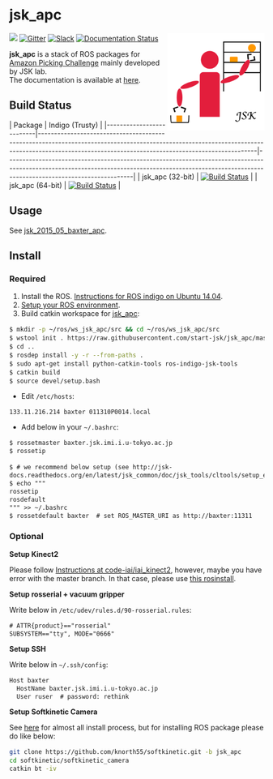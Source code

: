 jsk\_apc
=======

<img src="images/icon_white.png" align="right" width="192px" />

[![](https://travis-ci.org/start-jsk/jsk_apc.svg)](https://travis-ci.org/start-jsk/jsk_apc)
[![Gitter](https://badges.gitter.im/start-jsk/jsk_apc.svg)](https://gitter.im/start-jsk/jsk_apc?utm_source=badge&utm_medium=badge&utm_campaign=pr-badge)
[![Slack](https://img.shields.io/badge/slack-%23jsk__apc-e100e1.svg)](https://jsk-robotics.slack.com/messages/jsk_apc/)
[![Documentation Status](https://readthedocs.org/projects/jsk-apc/badge/?version=latest)](http://jsk-apc.readthedocs.org/en/latest/?badge=latest)


**jsk_apc** is a stack of ROS packages for [Amazon Picking Challenge](http://amazonpickingchallenge.org) mainly developed by JSK lab.  
The documentation is available at [here](http://jsk-apc.readthedocs.org).


Build Status
------------

| Package | Indigo (Trusty) |
|--------------------------|-------------------------------------------------------------------------------------------------------------------------------------------------------------------------------------------------|---------------------------------------------------------------------------------------------------------------------------------------------------------------------------------------------------|
| jsk_apc (32-bit) | [![Build Status](http://build.ros.org/job/Ibin_uT32__jsk_apc__ubuntu_trusty_i386__binary/badge/icon)](http://build.ros.org/job/Ibin_uT32__jsk_apc__ubuntu_trusty_i386__binary/) |
| jsk_apc (64-bit) | [![Build Status](http://build.ros.org/job/Ibin_uT64__jsk_apc__ubuntu_trusty_amd64__binary/badge/icon)](http://build.ros.org/job/Ibin_uT64__jsk_apc__ubuntu_trusty_amd64__binary/) |


Usage
-----

See [jsk_2015_05_baxter_apc](http://jsk-apc.readthedocs.org/en/latest/jsk_2015_05_baxter_apc/index.html).


Install
-------


### Required

1. Install the ROS. [Instructions for ROS indigo on Ubuntu 14.04](http://wiki.ros.org/indigo/Installation/Ubuntu).
2. [Setup your ROS environment](http://wiki.ros.org/ROS/Tutorials/InstallingandConfiguringROSEnvironment).
3. Build catkin workspace for [jsk\_apc](https://github.com/start-jsk/jsk_apc):

```sh
$ mkdir -p ~/ros/ws_jsk_apc/src && cd ~/ros/ws_jsk_apc/src
$ wstool init . https://raw.githubusercontent.com/start-jsk/jsk_apc/master/fc.rosinstall
$ cd ..
$ rosdep install -y -r --from-paths .
$ sudo apt-get install python-catkin-tools ros-indigo-jsk-tools
$ catkin build
$ source devel/setup.bash
```

* Edit `/etc/hosts`:

```
133.11.216.214 baxter 011310P0014.local
```

* Add below in your `~/.bashrc`:
```
$ rossetmaster baxter.jsk.imi.i.u-tokyo.ac.jp
$ rossetip

$ # we recommend below setup (see http://jsk-docs.readthedocs.org/en/latest/jsk_common/doc/jsk_tools/cltools/setup_env_for_ros.html)
$ echo """
rossetip
rosdefault
""" >> ~/.bashrc
$ rossetdefault baxter  # set ROS_MASTER_URI as http://baxter:11311
```


### Optional

**Setup Kinect2**

Please follow [Instructions at code-iai/iai\_kinect2](https://github.com/code-iai/iai_kinect2#install),
however, maybe you have error with the master branch. In that case, please use
[this rosinstall](https://github.com/start-jsk/jsk_apc/blob/master/kinect2.rosinstall).

**Setup rosserial + vacuum gripper**

Write below in `/etc/udev/rules.d/90-rosserial.rules`:

```
# ATTR{product}=="rosserial"
SUBSYSTEM=="tty", MODE="0666"
```

**Setup SSH**

Write below in `~/.ssh/config`:

```
Host baxter
  HostName baxter.jsk.imi.i.u-tokyo.ac.jp
  User ruser  # password: rethink
```

**Setup Softkinetic Camera**

See [here](http://jsk-recognition.readthedocs.org/en/latest/install_softkinetic_camera.html) for almost all install process,
but for installing ROS package please do like below:

```bash
git clone https://github.com/knorth55/softkinetic.git -b jsk_apc
cd softkinetic/softkinetic_camera
catkin bt -iv
```
